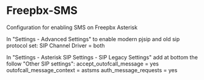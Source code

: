 # Freepbx-SMS
Configuration for enabling SMS on Freepbx Asterisk

In "Settings - Advanced Settings" to enable modern pjsip and old sip protocol set:
SIP Channel Driver = both

In "Settings - Asterisk SIP Settings - SIP Legacy Settings" add at bottom the follow "Other SIP settings":
accept_outofcall_message = yes
outofcall_message_context = astsms
auth_message_requests = yes
